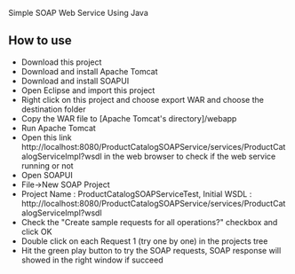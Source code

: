 
Simple SOAP Web Service Using Java

## How to use

- Download this project
- Download and install Apache Tomcat
- Download and install SOAPUI
- Open Eclipse and import this project
- Right click on this project and choose export WAR and choose the destination folder
- Copy the WAR file to [Apache Tomcat's directory]/webapp
- Run Apache Tomcat
- Open this link http://localhost:8080/ProductCatalogSOAPService/services/ProductCatalogServiceImpl?wsdl in the web browser to check if the web service running or not 
- Open SOAPUI
- File->New SOAP Project
- Project Name : ProductCatalogSOAPServiceTest, Initial WSDL : http://localhost:8080/ProductCatalogSOAPService/services/ProductCatalogServiceImpl?wsdl
- Check the "Create sample requests for all operations?" checkbox and click OK
- Double click on each Request 1 (try one by one) in the projects tree
- Hit the green play button to try the SOAP requests, SOAP response will showed in the right window if succeed

